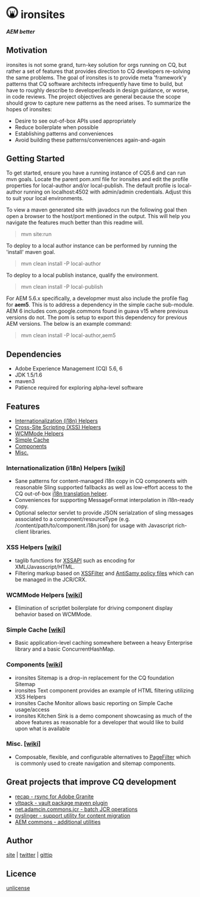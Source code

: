 # ![ironsites](/src/site/resources/ironsites_32x32.png "ironsites") ironsites
##### AEM better

## Motivation
ironsites is not some grand, turn-key solution for orgs running on CQ, but rather a set of features that provides direction to CQ developers re-solving the same problems. The goal of ironsites is to provide meta 'framework'y patterns that CQ software architects infrequently have time to build, but have to roughly describe to developer/leads in design guidance, or worse, in code reviews. The project objectives are general because the scope should grow to capture new patterns as the need arises. To summarize the hopes of ironsites:

+ Desire to see out-of-box APIs used appropriately
+ Reduce boilerplate when possible
+ Establishing patterns and conveniences
+ Avoid building these patterns/conveniences again-and-again

## Getting Started
To get started, ensure you have a running instance of CQ5.6 and can run mvn goals. Locate the parent pom.xml file for ironsites and edit the profile properties for local-author and/or local-publish. The default profile is local-author running on localhost:4502 with admin/admin credentials. Adjust this to suit your local environments.

To view a maven generated site with javadocs run the following goal then open a browser to the host/port mentioned in the output. This will help you navigate the features much better than this readme will.
> mvn site:run

To deploy to a local author instance can be performed by running the 'install' maven goal. 
> mvn clean install -P local-author

To deploy to a local publish instance, qualify the environment.
> mvn clean install -P local-publish

For AEM 5.6.x specifically, a developmer must also include the profile flag for **aem5**. This is to address a dependency in the simple cache sub-module. AEM 6 includes com.google.commons found in guava v15 where previous versions do not. The pom is setup to export this dependency for previous AEM versions. The below is an example command:
> mvn clean install -P local-author,aem5

## Dependencies
+ Adobe Experience Management (CQ) 5.6, 6
+ JDK 1.5/1.6
+ maven3
+ Patience required for exploring alpha-level software

## Features
+ [Internationalization (i18n) Helpers](https://github.com/steeleforge/ironsites/wiki/Internationalization-Helpers)
+ [Cross-Site Scripting (XSS) Helpers](https://github.com/steeleforge/ironsites/wiki/Cross-Site-Scripting-Helpers)
+ [WCMMode Helpers](https://github.com/steeleforge/ironsites/wiki/WCMMode-Helpers)
+ [Simple Cache](https://github.com/steeleforge/ironsites/wiki/Simple-Cache)
+ [Components](https://github.com/steeleforge/ironsites/wiki/Components)
+ [Misc.](https://github.com/steeleforge/ironsites/wiki/Miscellaneous)

### Internationalization (i18n) Helpers [[wiki]](https://github.com/steeleforge/ironsites/wiki/Internationalization-Helpers)
+ Sane patterns for content-managed i18n copy in CQ components with reasonable Sling supported fallbacks as well as low-effort access to the CQ out-of-box [i18n translation helper]( http://dev.day.com/docs/en/cq/current/javadoc/com/day/cq/i18n/I18n.html).
+ Conveniences for supporting MessageFormat interpolation in i18n-ready copy.
+ Optional selector servlet to provide JSON serialzation of sling messages associated to a component/resourceType (e.g. /content/path/to/component.i18n.json) for usage with Javascript rich-client libraries.

### XSS Helpers [[wiki]](https://github.com/steeleforge/ironsites/wiki/Cross-Site-Scripting-Helpers)
+ taglib functions for [XSSAPI](http://dev.day.com/docs/en/cq/current/javadoc/com/adobe/granite/xss/XSSAPI.html) such as encoding for XML/Javasscript/HTML.  
+ Filtering markup based on [XSSFilter](http://dev.day.com/docs/en/cq/current/javadoc/com/adobe/granite/xss/XSSFilter.html) and [AntiSamy policy files](https://www.owasp.org/index.php/Category:OWASP_AntiSamy_Project#Stage_3_-_Tailoring_the_policy_file) which can be managed in the JCR/CRX.

### WCMMode Helpers [[wiki]](https://github.com/steeleforge/ironsites/wiki/WCMMode-Helpers)
+ Elimination of scriptlet boilerplate for driving component display behavior based on WCMMode.

### Simple Cache [[wiki]](https://github.com/steeleforge/ironsites/wiki/Simple-Cache)
+ Basic application-level caching somewhere between a heavy Enterprise library and a basic ConcurrentHashMap.

### Components [[wiki]](https://github.com/steeleforge/ironsites/wiki/Components)
+ ironsites Sitemap is a drop-in replacement for the CQ foundation Sitemap
+ ironsites Text component provides an example of HTML filtering utilizing XSS Helpers
+ ironsites Cache Monitor allows basic reporting on Simple Cache usage/access
+ ironsites Kitchen Sink is a demo component showcasing as much of the above features as reasonable for a developer that would like to build upon what is available

### Misc. [[wiki]](https://github.com/steeleforge/ironsites/wiki/Miscellaneous)
+ Composable, flexible, and configurable alternatives to [PageFilter](http://dev.day.com/docs/en/cq/current/javadoc/com/day/cq/wcm/api/PageFilter.html) which is commonly used to create navigation and sitemap components.

## Great projects that improve CQ development
+ [recap - rsync for Adobe Granite](https://github.com/adamcin/net.adamcin.recap)
+ [vltpack - vault package maven plugin](https://github.com/adamcin/vltpack-maven-plugin)
+ [net.adamcin.commons.jcr - batch JCR operations](https://github.com/adamcin/net.adamcin.commons.jcr)
+ [pyslinger - support utility for content migration](https://github.com/sevennineteen/pyslinger)
+ [AEM commons - additional utilities](https://github.com/Adobe-Consulting-Services/acs-aem-commons)

## Author
[site](http://www.steeleforge.com) | [twitter](http://www.twitter.com/davidsteele) |  [gittip](https://www.gittip.com/steeleforge/)

## Licence
[unlicense](http://unlicense.org)

